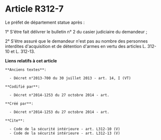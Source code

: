 # Article R312-7

Le préfet de département statue après : 

1° S'être fait délivrer le bulletin n° 2 du casier judiciaire du demandeur ; 

2° S'être assuré que le demandeur n'est pas au nombre des personnes interdites d'acquisition et de détention d'armes en vertu
des articles L. 312-10 et L. 312-13.

**Liens relatifs à cet article**

	**Anciens textes**:

	  - Décret n°2013-700 du 30 juillet 2013 - art. 14, I (VT)

	**Codifié par**:

	  - Décret n°2014-1253 du 27 octobre 2014 - art.

	**Créé par**:

	  - Décret n°2014-1253 du 27 octobre 2014 - art.

	**Cite**:

	  - Code de la sécurité intérieure - art. L312-10 (V)
	  - Code de la sécurité intérieure - art. L312-13 (V)
